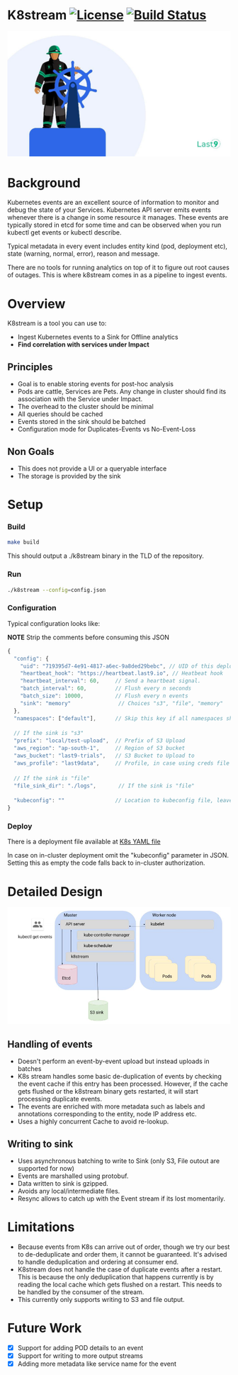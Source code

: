 # K8stream [![License](https://img.shields.io/badge/License-Apache%202.0-blue.svg)](https://opensource.org/licenses/Apache-2.0) [![Build Status](https://travis-ci.com/last9/k8stream.svg?branch=master)](https://travis-ci.com/last9/k8stream)

![Logo|512x397, 50%](images/photo_2020-04-17_20-09-55.jpg)

# Background

Kubernetes events are an excellent source of information to monitor and debug the state of your Services. Kubernetes API server emits events whenever there is a change in some resource it manages. These events are typically stored in etcd for some time and can be observed when you run kubectl get events or kubectl describe.

Typical metadata in every event includes entity kind (pod, deployment etc), state (warning, normal, error), reason and message.

There are no tools for running analytics on top of it to figure out root causes of outages. This is where k8stream comes in as a pipeline to ingest events.

# Overview

K8stream is a tool you can use to:

- Ingest Kubernetes events to a Sink for Offline analytics
- **Find correlation with services under Impact**


## Principles

- Goal is to enable storing events for post-hoc analysis
- Pods are cattle, Services are Pets. Any change in cluster should find its association with the Service under Impact.
- The overhead to the cluster should be minimal
- All queries should be cached
- Events stored in the sink should be batched
- Configuration mode for Duplicates-Events vs No-Event-Loss

## Non Goals
- This does not provide a UI or a queryable interface
- The storage is provided by the sink

# Setup

### Build

```bash
make build
```

This should output a ./k8stream binary in the TLD of the repository.

### Run

```bash
./k8stream --config=config.json
```

### Configuration

Typical configuration looks like:

**NOTE** Strip the comments before consuming this JSON

```javascript
{
  "config": {
    "uid": "719395d7-4e91-4817-a6ec-9a8ded29bebc", // UID of this deployment
    "heartbeat_hook": "https://heartbeat.last9.io", // Heatbeat hook
    "heartbeat_interval": 60,     // Send a heartbeat signal.
    "batch_interval": 60,         // Flush every n seconds
    "batch_size": 10000,          // Flush every n events
    "sink": "memory"               // Choices "s3", "file", "memory"
  },
  "namespaces": ["default"],      // Skip this key if all namespaces should be captured. By default, kube-system, kubernetes, kubernetes-dashboard are always skipped

  // If the sink is "s3"
  "prefix": "local/test-upload",  // Prefix of S3 Upload
  "aws_region": "ap-south-1",     // Region of S3 bucket
  "aws_bucket": "last9-trials",   // S3 Bucket to Upload to
  "aws_profile": "last9data",     // Profile, in case using creds file

  // If the sink is "file"
  "file_sink_dir": "./logs",       // If the sink is "file"

  "kubeconfig": ""                // Location to kubeconfig file, leave empty when deploying to K8s
}
```

### Deploy

There is a deployment file available at [K8s YAML file](deploy/k8stream.yaml)

In case on in-cluster deployment omit the "kubeconfig" parameter in JSON.
Setting this as empty the code falls back to in-cluster authorization.

# Detailed Design
![](images/k8stream.jpg)


## Handling of events

- Doesn't perform an event-by-event upload but instead uploads in batches
- K8s stream handles some basic de-duplication of events by checking the event cache if this entry has been processed.  However, if the cache gets flushed or the k8stream binary gets restarted, it will start processing duplicate events.
- The events are enriched with more metadata such as labels and annotations corresponding to the entity, node IP address etc.
- Uses a highly concurrent Cache to avoid re-lookup.

## Writing to sink

- Uses asynchronous batching to write to Sink (only S3, File outout are supported for now)
- Events are marshalled using protobuf.
- Data written to sink is gzipped.
- Avoids any local/intermediate files.
- Resync allows to catch up with the Event stream if its lost momentarily.

# Limitations

- Because events from K8s can arrive out of order, though we try our best to de-deduplicate and order them, it cannot be guaranteed. It's advised to handle deduplication and ordering at consumer end.
- K8stream does not handle the case of duplicate events after  a restart. This is because the only deduplication that happens currently is by reading the local cache which gets flushed on a restart. This needs to be handled by the consumer of the stream.
- This currently only supports writing to S3 and file output.

# Future Work

- [X] Support for adding POD details to an event
- [X] Support for writing to more output streams
- [X] Adding more metadata like service name for the event
